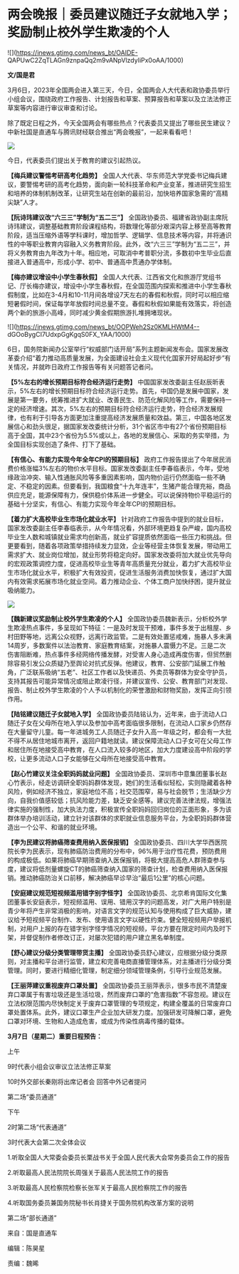 # 两会晚报｜委员建议随迁子女就地入学；奖励制止校外学生欺凌的个人

![](https://inews.gtimg.com/news_bt/OAIDE-
QAPUwC2ZqTLAGn9znpaQq2m9vANpVlzdyIiPx0oAA/1000)

**文/国是君**

3月6日，2023年全国两会进入第三天，今日，全国两会人大代表和政协委员举行小组会议，围绕政府工作报告、计划报告和草案、预算报告和草案以及立法法修正草案等内容进行审议审查和讨论。

除了既定日程之外，今天全国两会有哪些热点？代表委员又提出了哪些民生建议？中新社国是直通车与腾讯财经联合推出“两会晚报”，一起来看看吧！

![](https://inews.gtimg.com/news_bt/O3F9oouf5gMYrTjpqJshSW9vUZcpXKt3tnS3teQtCejigAA/1000)

今日，代表委员们提出关于教育的建议引起热议。

**【梅兵建议警惕考研高考化趋势】**
全国人大代表、华东师范大学党委书记梅兵建议，要警惕考研的高考化趋势，面向新一轮科技革命和产业变革，推进研究生招生和培养的体制机制改革，让研究生站在创新的最前沿，加快培养国家急需的“高精尖缺”人才。

**【阮诗玮建议改“六三三”学制为“五二三”】**
全国政协委员、福建省政协副主席阮诗玮建议，调整基础教育阶段课程结构，将数理化等部分艰深内容上移至高等教育阶段，适当压缩外语等学科课时，增加哲学、逻辑学、信息技术等内容，并将通识性的中等职业教育内容融入义务教育阶段。此外，改“六三三”学制为“五二三”，并将义务教育由九年改为十年。相应地，可取消中考普职分流，多数初中生毕业后直接进入普通高中，形成小学、初中、普通高中贯通办学体制。

**【梅亦建议增设中小学生春秋假】**
全国人大代表、江西省文化和旅游厅党组书记、厅长梅亦建议，增设中小学生春秋假，在全国范围内探索和推进中小学生春秋假制度，比如在3-4月和10-11月间各增设7天左右的春假和秋假，同时可以相应缩短暑假时间，保证每学年放假时间总量不变。春假和秋假如果能有效落实，将创造两个新的旅游小高峰，同时减少黄金假期旅游扎堆拥堵现状。

![](https://inews.gtimg.com/news_bt/OOPWeh2Sz0KMLHWtM4--
dGOoBygCI7UdxpGgKgqS0FX_YAA/1000)

6日，国务院新闻办公室举行“权威部门话开局”系列主题新闻发布会。国家发展改革委介绍“着力推动高质量发展，为全面建设社会主义现代化国家开好局起好步”有关情况，并就昨日政府工作报告等有关问题答记者问。

**【5%左右的增长预期目标符合经济运行走势】**
中国国家发改委副主任赵辰昕表示，5%左右的增长预期目标符合经济运行走势。首先，中国仍是发展中国家，发展是第一要务，统筹推进扩大就业、改善民生、防范化解风险等工作，需要保持一定的经济增速。其次，5%左右的预期目标符合经济运行走势，符合经济发展规律，也有利于引导各方面更加注重提高经济发展质量和效益。第三，中国各地区发展信心和劲头很足，据国家发改委统计分析，31个省区市中有27个省份预期目标高于全国，其中23个省份为5.5%或以上，各地的发展信心、采取的务实举措，为全国目标实现创造了条件、打下了基础。

**【有信心、有能力实现今年全年CPI的预期目标】**
政府工作报告提出了今年居民消费价格涨幅3%左右的物价水平目标。国家发改委副主任李春临表示，今年，受地缘政治冲突、输入性通胀风险等多重因素影响，国内物价运行仍然面临一些不确定、不稳定的因素。但要看到，我国粮食“十九年连丰”，生猪产能合理充裕，商品供应充足，能源保障有力，保供稳价体系进一步健全。可以说保持物价平稳运行的基础十分坚实，有信心、有能力实现今年全年CPI的预期目标。

**【着力扩大高校毕业生市场化就业水平】**
针对政府工作报告中提到的就业目标，国家发改委副主任李春临表示，从今年情况看，外部环境更趋复杂严峻，国内高校毕业生人数和城镇就业需求均创新高，就业扩容提质依然面临一些压力和挑战。但更要看到，随着各项政策举措持续发力显效，企业等经营主体恢复发展，带动用工需求扩大、就业岗位增加，就业形势将稳定向好。国家发改委将加大就业优先导向的宏观政策调控力度，促进高校毕业生等青年高质量充分就业，着力扩大高校毕业生市场化就业水平，积极扩大有效投资，促进生活服务消费加快恢复，通过扩大国内有效需求拓展市场化就业空间。着力推动企业、个体工商户加快纾困，提升就业吸纳能力。

![](https://inews.gtimg.com/news_bt/OtSxgf_5_liMloqth3FnpVAMzwFdVxsBg8NeDsc4_EUowAA/1000)

**【魏新建议奖励制止校外学生欺凌的个人】**
全国政协委员魏新表示，分析校外学生欺凌热点事件，多呈现如下特征：一是及时发现干预难，事件多发于出租屋、乡村田野等地，远离公众视野，远离行政监管。二是有效处置惩戒难，施暴人多未满14周岁，多数案件以法治教育、家庭教育结案，对施暴人震慑力不足。三是二次伤害阻断难，热点事件多经网络传播发酵，对受害人身心造成再度伤害，但贸然删除容易引发公众质疑乃至舆论对抗式反弹。他建议，教育、公安部门延展工作触角，广泛联系吸纳“五老”、社区工作者以及快递员、外卖员等群体为安全守护员，支持其报告可能异常情况或阻止欺凌行径，并建议宣传、公安、教育部门对发现、报告、制止校外学生欺凌的个人予以机制化的荣誉激励和财物奖励，发挥正向引领作用。

**【陆铭建议随迁子女就地入学】**
全国政协委员陆铭认为，近年来，由于流动人口随迁子女在父母所在地入学以及参加中高考面临很多限制，在流动人口家乡仍然存在大量留守儿童。每一年进城务工人员随迁子女升入高一年级之时，都会有一大批不得不从居住地城市离开，返回户籍地就读。建议保障流动人口子女可在父母工作和居住所在地接受高中教育，在人口流入较多的地区，加大力度建设高中阶段的学校，让更多流动人口子女能够在父母所在地接受高中教育。

**【赵心竹建议关注全职妈妈就业问题】**
全国政协委员、深圳市中意集团董事长赵心竹表示，经走访调研全职妈妈群体发现，她们的生活看似轻松，实则隐藏着各种风险，例如经济不独立，家庭地位不高；社交范围窄，易与社会脱节；生活缺少方向，自我价值感较低；抗风险能力差，缺乏安全感等。建议完善法律法规，增强法律实施的强制性，加大执法力度，积极宣传全职妈妈回归岗位的正面形象，多为该群体举办培训活动，建立针对该群体的求职就业信息服务平台，为全职妈妈群体营造出一个公平、和谐的就业环境。

**【李为民建议将肺癌筛查费用纳入医保报销】**
全国政协委员、四川大学华西医院院长李为民表示，现有肺癌防治费用的分布中，96%用于治疗性花费，预防费用的构成极低。如果将肺癌早期筛查纳入医保报销，将极大提高高危人群筛查参与度，建议将低剂量螺旋CT的肺癌筛查纳入国家的筛查计划，检查费用纳入医保报销。推动肺癌防治关口前移，解决肺癌早诊早治“最后1公里”的核心问题。

**【安庭建议规范短视频滥用错字别字怪字】**
全国政协委员、北京希肯国际文化集团董事长安庭表示，短视频滥用、误用、错用汉字的问题高发，对广大用户特别是青少年将产生非常消极的影响，对语言文字的规范认知与使用构成了巨大威胁，建议给予短视频平台制作、发布、使用语言文字以硬性约束。健全短视频用户举报机制，对用户上报的存在错字别字怪字情况的短视频，平台方要在限定时间内及时下架，并督促制作者修改订正，对屡次犯错的用户建立黑名单制度。

**【舒心建议分级分类管理带货主播】**
全国政协委员舒心建议，应根据分级分类原则，对主播和平台进行监管，建立和完善电商直播管理体系，对主播进行分级分类管理。同时，要进行精细化管理，制定细分领域管理条例，引导行业规范发展。

**【王丽萍建议重视废弃口罩处置】**
全国政协委员王丽萍表示，很多市民不清楚废弃口罩属于有害垃圾还是生活垃圾，然而废弃口罩的“危害指数”不容忽视。建议在立法权限范围内尽快制定关于废弃口罩管理的专项规定，构建全覆盖的日常废弃口罩处置体系。此外，建议口罩生产企业加大研发力度。加强研发可降解口罩，避免口罩对环境、生物和人造成危害，或成为传染性病毒传播的载体。

**3月7日（星期二）重要日程预告：**

上午

9时代表小组会议审议立法法修正草案

10时外交部长秦刚将出席记者会 回答中外记者提问

第二场“委员通道”

下午

2时第二场“代表通道”

3时代表大会第二次全体会议

1.听取全国人大常委会委员长栗战书关于全国人民代表大会常务委员会工作的报告

2.听取最高人民法院院长周强关于最高人民法院工作的报告

3.听取最高人民检察院检察长张军关于最高人民检察院工作的报告

4.听取国务委员兼国务院秘书长肖捷关于国务院机构改革方案的说明

第二场“部长通道”

来自：国是直通车

编辑：陈昊星

责编：魏晞

